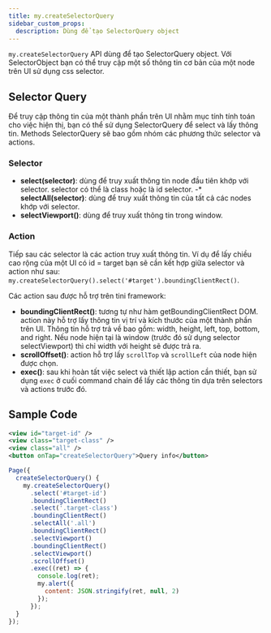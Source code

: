 ```yaml
---
title: my.createSelectorQuery
sidebar_custom_props:
  description: Dùng để tạo SelectorQuery object
---
```


`my.createSelectorQuery` API dùng để tạo SelectorQuery object. Với SelectorObject bạn có thể truy cập một số thông tin cơ bản của một node trên UI sử dụng css selector.

## Selector Query

Để truy cập thông tin của một thành phần trên UI nhằm mục tính tính toán cho việc hiện thị, bạn có thể sử dụng SelectorQuery để select và lấy thông tin. Methods SelectorQuery sẽ bao gồm nhóm các phương thức selector và actions.

### Selector

- **select(selector)**: dùng để truy xuất thông tin node đầu tiên khớp với selector. selector có thể là class hoặc là id selector.
  -\* **selectAll(selector)**: dùng để truy xuất thông tin của tất cả các nodes khớp với selector.
- **selectViewport()**: dùng để truy xuất thông tin trong window.

### Action

Tiếp sau các selector là các action truy xuất thông tin. Ví dụ để lấy chiều cao rộng của một UI có id = target bạn sẽ cần kết hợp giữa selector và action như sau: `my.createSelectorQuery().select('#target').boundingClientRect()`.

Các action sau được hỗ trợ trên tini framework:

- **boundingClientRect()**: tương tự như hàm getBoundingClientRect DOM. action này hỗ trợ lấy thông tin vị trí và kích thước của một thành phần trên UI. Thông tin hỗ trợ trả về bao gồm: width, height, left, top, bottom, and right. Nếu node hiện tại là window (trước đó sử dụng selector selectViewport) thì chỉ width với height sẽ được trả ra.
- **scrollOffset()**: action hỗ trợ lấy `scrollTop` và `scrollLeft` của node hiện được chọn.
- **exec()**: sau khi hoàn tất việc select và thiết lập action cần thiết, bạn sử dụng `exec` ở cuối command chain để lấy các thông tin dựa trên selectors và actions trước đó.

## Sample Code

```xml
<view id="target-id" />
<view class="target-class" />
<view class="all" />
<button onTap="createSelectorQuery">Query info</button>
```

```js
Page({
  createSelectorQuery() {
    my.createSelectorQuery()
      .select('#target-id')
      .boundingClientRect()
      .select('.target-class')
      .boundingClientRect()
      .selectAll('.all')
      .boundingClientRect()
      .selectViewport()
      .boundingClientRect()
      .selectViewport()
      .scrollOffset()
      .exec((ret) => {
        console.log(ret);
        my.alert({
          content: JSON.stringify(ret, null, 2)
        });
      });
  }
});
```

